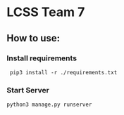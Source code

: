 # LCSS Team 7

## How to use:

### Install requirements

```
 pip3 install -r ./requirements.txt
```

### Start Server

```
python3 manage.py runserver
```
